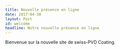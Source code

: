 ```yaml
---
title: Nouvelle présence en ligne
date: 2017-04-30
layout: Post
id: welcome
headline: Notre nouvelle présence en ligne
---
```

Bienvenue sur la nouvelle site de swiss-PVD Coating.

